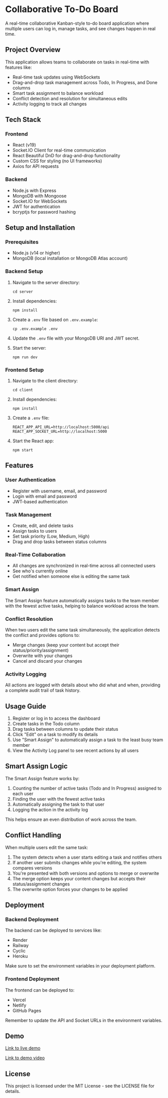 # Collaborative To-Do Board

A real-time collaborative Kanban-style to-do board application where multiple users can log in, manage tasks, and see changes happen in real time.

## Project Overview

This application allows teams to collaborate on tasks in real-time with features like:

- Real-time task updates using WebSockets
- Drag-and-drop task management across Todo, In Progress, and Done columns
- Smart task assignment to balance workload
- Conflict detection and resolution for simultaneous edits
- Activity logging to track all changes

## Tech Stack

### Frontend
- React (v19)
- Socket.IO Client for real-time communication
- React Beautiful DnD for drag-and-drop functionality
- Custom CSS for styling (no UI frameworks)
- Axios for API requests

### Backend
- Node.js with Express
- MongoDB with Mongoose
- Socket.IO for WebSockets
- JWT for authentication
- bcryptjs for password hashing

## Setup and Installation

### Prerequisites
- Node.js (v14 or higher)
- MongoDB (local installation or MongoDB Atlas account)

### Backend Setup
1. Navigate to the server directory:
   ```
   cd server
   ```

2. Install dependencies:
   ```
   npm install
   ```

3. Create a `.env` file based on `.env.example`:
   ```
   cp .env.example .env
   ```

4. Update the `.env` file with your MongoDB URI and JWT secret.

5. Start the server:
   ```
   npm run dev
   ```

### Frontend Setup
1. Navigate to the client directory:
   ```
   cd client
   ```

2. Install dependencies:
   ```
   npm install
   ```

3. Create a `.env` file:
   ```
   REACT_APP_API_URL=http://localhost:5000/api
   REACT_APP_SOCKET_URL=http://localhost:5000
   ```

4. Start the React app:
   ```
   npm start
   ```

## Features

### User Authentication
- Register with username, email, and password
- Login with email and password
- JWT-based authentication

### Task Management
- Create, edit, and delete tasks
- Assign tasks to users
- Set task priority (Low, Medium, High)
- Drag and drop tasks between status columns

### Real-Time Collaboration
- All changes are synchronized in real-time across all connected users
- See who's currently online
- Get notified when someone else is editing the same task

### Smart Assign
The Smart Assign feature automatically assigns tasks to the team member with the fewest active tasks, helping to balance workload across the team.

### Conflict Resolution
When two users edit the same task simultaneously, the application detects the conflict and provides options to:
- Merge changes (keep your content but accept their status/priority/assignment)
- Overwrite with your changes
- Cancel and discard your changes

### Activity Logging
All actions are logged with details about who did what and when, providing a complete audit trail of task history.

## Usage Guide

1. Register or log in to access the dashboard
2. Create tasks in the Todo column
3. Drag tasks between columns to update their status
4. Click "Edit" on a task to modify its details
5. Use "Smart Assign" to automatically assign a task to the least busy team member
6. View the Activity Log panel to see recent actions by all users

## Smart Assign Logic

The Smart Assign feature works by:
1. Counting the number of active tasks (Todo and In Progress) assigned to each user
2. Finding the user with the fewest active tasks
3. Automatically assigning the task to that user
4. Logging the action in the activity log

This helps ensure an even distribution of work across the team.

## Conflict Handling

When multiple users edit the same task:
1. The system detects when a user starts editing a task and notifies others
2. If another user submits changes while you're editing, the system compares versions
3. You're presented with both versions and options to merge or overwrite
4. The merge option keeps your content changes but accepts their status/assignment changes
5. The overwrite option forces your changes to be applied

## Deployment

### Backend Deployment
The backend can be deployed to services like:
- Render
- Railway
- Cyclic
- Heroku

Make sure to set the environment variables in your deployment platform.

### Frontend Deployment
The frontend can be deployed to:
- Vercel
- Netlify
- GitHub Pages

Remember to update the API and Socket URLs in the environment variables.

## Demo

[Link to live demo](https://your-deployed-app-url.com)

[Link to demo video](https://your-video-url.com)

## License

This project is licensed under the MIT License - see the LICENSE file for details.